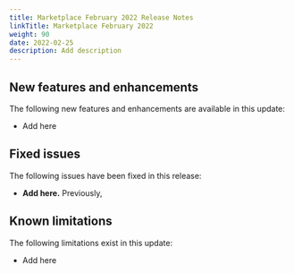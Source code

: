 ```yaml
---
title: Marketplace February 2022 Release Notes
linkTitle: Marketplace February 2022
weight: 90
date: 2022-02-25
description: Add description
---
```

## New features and enhancements

The following new features and enhancements are available in this update:

* Add here

## Fixed issues

The following issues have been fixed in this release:

* **Add here.** Previously,

## Known limitations

The following limitations exist in this update:

* Add here
